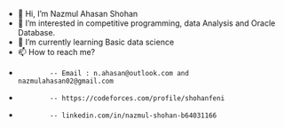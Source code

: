 - 👋 Hi, I’m Nazmul Ahasan Shohan
- 👀 I’m interested in competitive programming, data Analysis and Oracle Database. 
- 🌱 I’m currently learning Basic data science 
- 📫 How to reach me? 
-             -- Email : n.ahasan@outlook.com and nazmulahasan02@gmail.com
-             -- https://codeforces.com/profile/shohanfeni
-             -- linkedin.com/in/nazmul-shohan-b64031166

<!---
Ahasan-github/Ahasan-github is a ✨ special ✨ repository because its `README.md` (this file) appears on your GitHub profile.
You can click the Preview link to take a look at your changes.
--->
